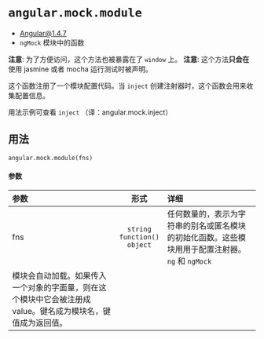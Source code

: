 # `angular.mock.module`
- Angular@1.4.7
- `ngMock` 模块中的函数

**注意**: 为了方便访问，这个方法也被暴露在了 `window` 上。
**注意**: 这个方法**只会在**使用 jasmine 或者 mocha 运行测试时被声明。

这个函数注册了一个模块配置代码。当 `inject` 创建注射器时，这个函数会用来收集配置信息。

用法示例可查看 `inject` （译：angular.mock.inject）

## 用法

`angular.mock.module(fns)`

#### 参数

| 参数 | 形式 | 详细 |
|:----|:---:|:----|
|fns|`string`<br>`function()`<br>`object`|任何数量的，表示为字符串的别名或匿名模块的初始化函数。这些模块用用于配置注射器。`ng` 和 `ngMock`
模块会自动加载。如果传入一个对象的字面量，则在这个模块中它会被注册成 value。键名成为模块名，键值成为返回值。|
